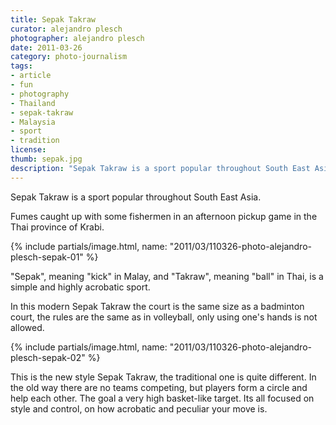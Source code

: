 ```yaml
---
title: Sepak Takraw
curator: alejandro plesch
photographer: alejandro plesch
date: 2011-03-26
category: photo-journalism
tags:
- article
- fun
- photography
- Thailand
- sepak-takraw
- Malaysia
- sport
- tradition
license:
thumb: sepak.jpg
description: "Sepak Takraw is a sport popular throughout South East Asia. Fumes caught up with some fishermen in an afternoon pickup game in the Thai province of Krabi."
---
```

Sepak Takraw is a sport popular throughout South East Asia.  

Fumes caught up with some fishermen in an afternoon pickup game in the Thai province of Krabi.

{% include partials/image.html, name: "2011/03/110326-photo-alejandro-plesch-sepak-01" %}

"Sepak", meaning "kick" in Malay, and "Takraw", meaning "ball" in Thai, is a simple and highly acrobatic sport.  

In this modern Sepak Takraw the court is the same size as a badminton court, the rules are the same as in volleyball, only using one's hands is not allowed.  


{% include partials/image.html, name: "2011/03/110326-photo-alejandro-plesch-sepak-02" %}


This is the new style Sepak Takraw, the traditional one is quite different. In the old way there are no teams competing, but players form a circle and help each other. The goal a very high basket-like target. Its all focused on style and control, on how acrobatic and peculiar your move is.
